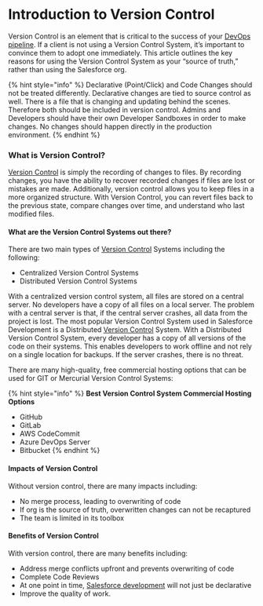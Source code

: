 # Introduction to Version Control

Version Control is an element that is critical to the success of your [DevOps pipeline](https://www.autorabit.com/blog/how-code-quality-tools-help-your-salesforce-devops-pipeline/). If a client is not using a Version Control System, it’s important to convince them to adopt one immediately. This article outlines the key reasons for using the Version Control System as your “source of truth,” rather than using the Salesforce org.

{% hint style="info" %}
Declarative (Point/Click) and Code Changes should not be treated differently. Declarative changes are tied to source control as well. There is a file that is changing and updating behind the scenes. Therefore both should be included in version control. Admins and Developers should have their own Developer Sandboxes in order to make changes. No changes should happen directly in the production environment.
{% endhint %}

### What is Version Control? <a href="#what-is-version-control" id="what-is-version-control"></a>

[Version Control](https://www.autorabit.com/blog/7-tips-for-salesforce-version-control-integration/) is simply the recording of changes to files. By recording changes, you have the ability to recover recorded changes if files are lost or mistakes are made. Additionally, version control allows you to keep files in a more organized structure. With Version Control, you can revert files back to the previous state, compare changes over time, and understand who last modified files.&#x20;

#### What are the Version Control Systems out there? <a href="#what-are-the-version-control-systems-out-there" id="what-are-the-version-control-systems-out-there"></a>

There are two main types of [Version Control](https://www.autorabit.com/blog/8-benefits-of-version-control-in-salesforce-development/) Systems including the following:&#x20;

* Centralized Version Control Systems&#x20;
* Distributed Version Control Systems&#x20;

With a centralized version control system, all files are stored on a central server. No developers have a copy of all files on a local server. The problem with a central server is that, if the central server crashes, all data from the project is lost. The most popular Version Control System used in Salesforce Development is a Distributed [Version Control](https://www.autorabit.com/blog/do-i-really-need-salesforce-version-control/) System. With a Distributed Version Control System, every developer has a copy of all versions of the code on their systems. This enables developers to work offline and not rely on a single location for backups. If the server crashes, there is no threat.&#x20;

There are many high-quality, free commercial hosting options that can be used for GIT or Mercurial Version Control Systems:&#x20;

{% hint style="info" %}
**Best Version Control System Commercial Hosting Options**

* GitHub
* GitLab&#x20;
* AWS CodeCommit&#x20;
* Azure DevOps Server&#x20;
* Bitbucket
{% endhint %}

#### Impacts of Version Control <a href="#impacts-of-version-control" id="impacts-of-version-control"></a>

Without version control, there are many impacts including:&#x20;

* No merge process, leading to overwriting of code&#x20;
* If org is the source of truth, overwritten changes can not be recaptured&#x20;
* The team is limited in its toolbox

#### Benefits of Version Control <a href="#benefits-of-version-control" id="benefits-of-version-control"></a>

With version control, there are many benefits including:&#x20;

* Address merge conflicts upfront and prevents overwriting of code
* Complete Code Reviews&#x20;
* At one point in time, [Salesforce development](https://knowledgebase.autorabit.com/docs/salesforce-deployment-best-practices) will not just be declarative&#x20;
* Improve the quality of work.
